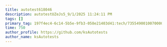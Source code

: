 ```yaml
---
title: autotest618046
description: autotestUZeJs5_9/1/2025 11:24:11 PM
tags: []
primary_tag: 197f4ec4-6c14-5b5e-9fb3-058e21403d41:tech/73554900100700000996/67838200100800006287
time: 750
author_profile: https://github.com/ksAutotests
author_name: ksAutotests
---
```

